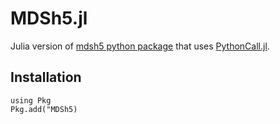 # MDSh5.jl
Julia version of [mdsh5 python package](https://pypi.org/project/mdsh5/) that uses [PythonCall.jl](https://github.com/JuliaPy/PythonCall.jl).

## Installation

```
using Pkg
Pkg.add("MDSh5)
```
